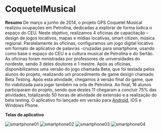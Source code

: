 # CoquetelMusical
**Resumo**
De março a junho de 2014, o projeto GPS Coquetel Musical realizou ocupações em Petrolina, dedicadas a explorar 
de forma lúdica o espaço do CEU. Neste objetivo, realizamos 4 oficinas de capacitação – design de jogos 
locativos, mapas e mídias locativas, smart citizen, música regional. Paralelamente às oficinas, configuramos um 
jogo digital locativo em formato de aplicativo de palavras -cruzadas para smartphone, usando como base o espaço 
do CEU e a cultura musical de Petrolina e do Sertão. As oficinas foram ministradas por professores de 
universidades do nordeste, sendo 3 deles doutores e 1 mestre.  Após as oficinas, disponibilizamos uma versão do 
jogo chamada Beta, que foi testada pelos alunos do projeto, realizando um procedimento de game design chamado 
Beta Testing. Após esta atividade, chegamos à versão final do game, que foi viabilizada para jogar também na 
orla de Petrolina. Ao final, 16 alunos participaram do projeto, sendo que destes 11 chegaram a concluir 75% das 
atividades, totalizando 50 horas de atividade de extensão e a realização do beta testing.  O aplicativo foi 
lançado em versão para 
[Android](https://play.google.com/store/apps/details?id=com.bigeyessolution.CoquetelMusical), iOS e Windows 
Phone.

**Telas do aplicativo**

![smartphone01](/img/smartphone01.png)
![smartphone02](/img/smartphone02.png)
![smartphone03](/img/smartphone03.png)
![smartphone04](/img/smartphone04.png)


